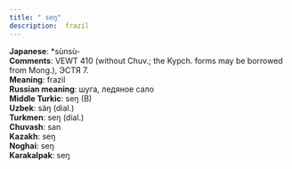 ```yaml
---
title: " seŋ"
description:  frazil
---
```


<strong>Japanese</strong>:  *sùnsù-<br>
<strong>Comments</strong>:  VEWT 410 (without Chuv.; the Kypch. forms may be borrowed from Mong.), ЭСТЯ 7.<br>
<strong>Meaning</strong>:  frazil<br>
<strong>Russian meaning</strong>:  шуга, ледяное сало<br>
<strong>Middle Turkic</strong>:  seŋ (B)<br>
<strong>Uzbek</strong>:  säŋ (dial.)<br>
<strong>Turkmen</strong>:  seŋ (dial.)<br>
<strong>Chuvash</strong>:  san<br>
<strong>Kazakh</strong>:  seŋ<br>
<strong>Noghai</strong>:  seŋ<br>
<strong>Karakalpak</strong>:  seŋ<br>


